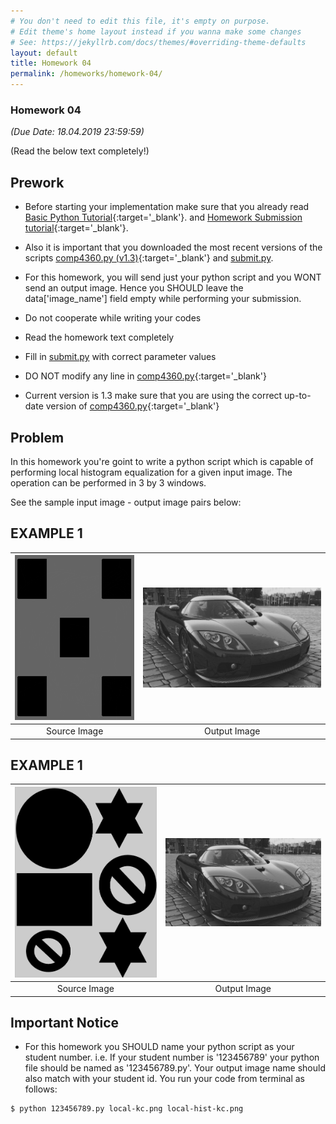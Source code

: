 ```yaml
---
# You don't need to edit this file, it's empty on purpose.
# Edit theme's home layout instead if you wanna make some changes
# See: https://jekyllrb.com/docs/themes/#overriding-theme-defaults
layout: default
title: Homework 04
permalink: /homeworks/homework-04/
---
```


### **Homework 04**

 _(Due Date: 18.04.2019 23:59:59)_

(Read the below text completely!)

## Prework

- Before starting your implementation make sure that you already read [Basic Python Tutorial](/tutorials/basic-python-tutorial/){:target='_blank'}. 
and [Homework Submission tutorial](/tutorials/homework-submission-tutorial/){:target='_blank'}. 

- Also it is important that you downloaded the most recent versions of the scripts  [comp4360.py (v1.3)](/homeworks/comp4360.py){:target='_blank'}  and [submit.py](/homeworks/submit.py).

- For this homework, you will send just your python script and you WONT send an output image. Hence you SHOULD leave the data['image_name'] field empty while performing your submission.

- Do not cooperate while writing your codes
- Read the homework text completely
- Fill in [submit.py](/homeworks/submit.py) with correct parameter values
- DO NOT modify any line in [comp4360.py](/homeworks/comp4360.py){:target='_blank'} 
- Current version is 1.3 make sure that you are using the correct up-to-date version of [comp4360.py](/homeworks/comp4360.py){:target='_blank'}


## Problem

In this homework you're goint to write a python script which is capable of  performing local histogram equalization for a given input image. The operation can be performed in 3 by 3 windows. 

See the sample input image -  output image pairs below:

## EXAMPLE 1

| [![Source Image](/homeworks/local-kc.png)](/homeworks/local-kc.png)  | [![Output Image](/homeworks/out-car-itf2.png)](/homeworks/local-hist-kc.png)  |
|:---:|:---:|
| Source Image | Output Image |


## EXAMPLE 1

| [![Source Image](/homeworks/local-yu.png)](/homeworks/local-yu.png)  | [![Output Image](/homeworks/out-car-itf2.png)](/homeworks/local-hist-yu.png)  |
|:---:|:---:|
| Source Image | Output Image |



## Important Notice

- For this homework you SHOULD name your python script as your student number. i.e. If your student number is '123456789' your python file should be named as '123456789.py'. Your output image name should also match with your student id. You run your code from terminal as follows:

```console
$ python 123456789.py local-kc.png local-hist-kc.png 
```
